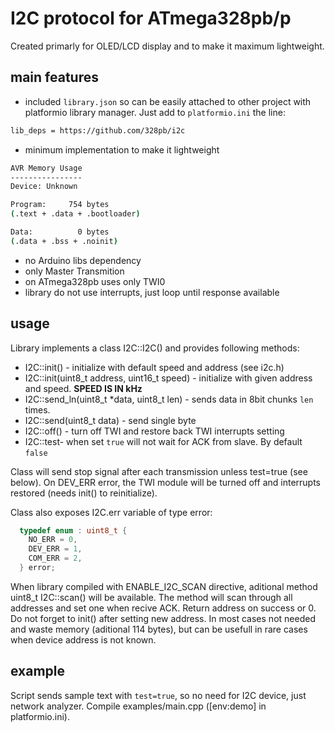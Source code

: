 # I2C protocol for ATmega328pb/p

Created primarly for OLED/LCD display and to make it maximum lightweight.

## main features

- included `library.json` so can be easily attached to other project with
platformio library manager. Just add to `platformio.ini` the line:

```bash
lib_deps = https://github.com/328pb/i2c
```

- minimum implementation to make it lightweight

```bash
AVR Memory Usage
----------------
Device: Unknown

Program:     754 bytes
(.text + .data + .bootloader)

Data:          0 bytes
(.data + .bss + .noinit)
```

- no Arduino libs dependency
- only Master Transmition
- on ATmega328pb uses only TWI0
- library do not use interrupts, just loop until response available

## usage

Library implements a class I2C::I2C() and provides following methods:

- I2C::init() - initialize with default speed and address (see i2c.h)
- I2C::init(uint8_t address, uint16_t speed) - initialize with given address
and speed. **SPEED IS IN kHz**
- I2C::send_ln(uint8_t *data, uint8_t len) - sends data in 8bit chunks `len` times.
- I2C::send(uint8_t data) - send single byte
- I2C::off() - turn off TWI and restore back TWI interrupts setting
- I2C::test- when set `true` will not wait for ACK from slave. By default `false`

Class will send stop signal after each transmission unless test=true (see below).
On DEV_ERR error, the TWI module will be turned off and interrupts restored
(needs init() to reinitialize).

Class also exposes I2C.err variable of type error:

```cpp
  typedef enum : uint8_t {
    NO_ERR = 0,
    DEV_ERR = 1,
    COM_ERR = 2,
  } error;
```

When library compiled with ENABLE_I2C_SCAN directive, aditional method uint8_t I2C::scan()
will be available. The method will scan through all addresses and set one
when recive ACK. Return address on success or 0. Do not forget to init() after
setting new address. In most cases not needed and waste memory (aditional 114 bytes),
but can be usefull in rare cases when device address is not known.

## example

Script sends sample text with `test=true`, so no need for I2C device, just network
analyzer. Compile examples/main.cpp ([env:demo] in platformio.ini).

